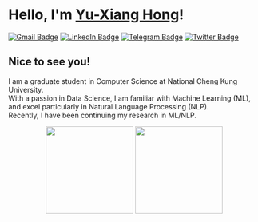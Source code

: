 # Hello, I'm [Yu-Xiang Hong](https://github.com/yxhong-tw)!

[![Gmail Badge](https://img.shields.io/badge/Gmail-D14836?style=for-the-badge&logo=gmail&logoColor=white)](mailto:yxhong.tw@gmail.com)
[![LinkedIn Badge](https://img.shields.io/badge/LinkedIn-0077B5?style=for-the-badge&logo=linkedin&logoColor=white)](https://www.linkedin.com/in/yxhong/)
[![Telegram Badge](https://img.shields.io/badge/Telegram-2CA5E0?style=for-the-badge&logo=telegram&logoColor=white)](https://t.me/yxhong_tw)
[![Twitter Badge](https://img.shields.io/badge/Twitter-1DA1F2?style=for-the-badge&logo=twitter&logoColor=white)](https://twitter.com/yxhong_tw)

## Nice to see you!
I am a graduate student in Computer Science at National Cheng Kung University.  
With a passion in Data Science, I am familiar with Machine Learning (ML), and excel particularly in Natural Language Processing (NLP).  
Recently, I have been continuing my research in ML/NLP.

<div align="center">
  <img src="https://github-readme-stats-git-masterrstaa-rickstaa.vercel.app/api?username=yxhong-tw&count_private=true&show_icons=true&theme=vue-dark&bg_color=0d1117&include_all_commits=false&border_radius=15&hide_border=false" height=175>
 <img src="https://github-readme-stats-git-masterrstaa-rickstaa.vercel.app/api/top-langs/?username=yxhong-tw&layout=compact&theme=vue-dark&show_icons=true&bg_color=0d1117&include_all_commits=true&border_radius=15&hide_border=false&langs_count=8&hide=HTML,CSS,Batchfile&count_private=frue" height=175>
</div>
